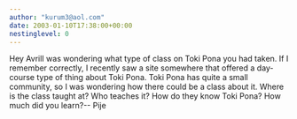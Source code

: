 ```yaml
---
author: "kurum3@aol.com"
date: 2003-01-10T17:38:00+00:00
nestinglevel: 0
---
```

Hey AvrilI was wondering what type of class on Toki Pona you had taken. If I remember correctly, I recently saw a site somewhere that offered a day-course type of thing about Toki Pona. Toki Pona has quite a small community, so I was wondering how there could be a class about it. Where is the class taught at? Who teaches it? How do they know Toki Pona? How much did you learn?--
 Pije